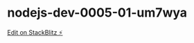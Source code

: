 # nodejs-dev-0005-01-um7wya

[Edit on StackBlitz ⚡️](https://stackblitz.com/edit/nodejs-dev-0005-01-um7wya)